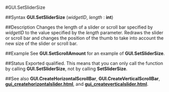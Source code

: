 
#GUI.SetSliderSize

##Syntax
**GUI.SetSliderSize** (_widgetID_, _length_ : **int**)



##Description
Changes the length of a slider or scroll bar specified by _widgetID_ to the value specified by the _length_ parameter. Redraws the slider or scroll bar and changes the position of the thumb to take into account the new size of the slider or scroll bar.



##Example
See **GUI.SetScrollAmount** for an example of **GUI.SetSliderSize**.



##Status
Exported qualified.
This means that you can only call the function by calling **GUI.SetSliderSize**, not by calling **SetSliderSize**.



##See also
**GUI.CreateHorizontalScrollBar**, **GUI.CreateVerticalScrollBar**, **[gui_createhorizontalslider.html](GUI.CreateHorizontalSlider)**, and **[gui_createverticalslider.html](GUI.CreateVerticalSlider)**.


